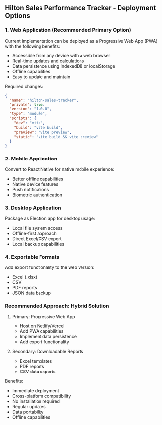 ## Hilton Sales Performance Tracker - Deployment Options

### 1. Web Application (Recommended Primary Option)
Current implementation can be deployed as a Progressive Web App (PWA) with the following benefits:
- Accessible from any device with a web browser
- Real-time updates and calculations
- Data persistence using IndexedDB or localStorage
- Offline capabilities
- Easy to update and maintain

Required changes:
```json
{
  "name": "hilton-sales-tracker",
  "private": true,
  "version": "1.0.0",
  "type": "module",
  "scripts": {
    "dev": "vite",
    "build": "vite build",
    "preview": "vite preview",
    "static": "vite build && vite preview"
  }
}
```

### 2. Mobile Application
Convert to React Native for native mobile experience:
- Better offline capabilities
- Native device features
- Push notifications
- Biometric authentication

### 3. Desktop Application
Package as Electron app for desktop usage:
- Local file system access
- Offline-first approach
- Direct Excel/CSV export
- Local backup capabilities

### 4. Exportable Formats
Add export functionality to the web version:
- Excel (.xlsx)
- CSV
- PDF reports
- JSON data backup

### Recommended Approach: Hybrid Solution

1. Primary: Progressive Web App
   - Host on Netlify/Vercel
   - Add PWA capabilities
   - Implement data persistence
   - Add export functionality

2. Secondary: Downloadable Reports
   - Excel templates
   - PDF reports
   - CSV data exports

Benefits:
- Immediate deployment
- Cross-platform compatibility
- No installation required
- Regular updates
- Data portability
- Offline capabilities